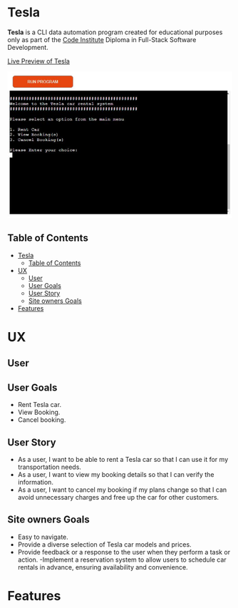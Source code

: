 # Tesla

**Tesla** is a CLI data automation program created for educational purposes only as part of the [Code Institute](https://codeinstitute.net/ie/full-stack-software-development-diploma/?utm_term=code%20institute&utm_campaign=CI%2B-%2BIRL%2B-%2BSearch%2B-%2BBrand&utm_source=adwords&utm_medium=ppc&hsa_acc=8983321581&hsa_cam=14304747355&hsa_grp=128775288209&hsa_ad=635725005315&hsa_src=g&hsa_tgt=kwd-319867646331&hsa_kw=code%20institute&hsa_mt=e&hsa_net=adwords&hsa_ver=3&gad_source=1&gclid=Cj0KCQjwwMqvBhCtARIsAIXsZpZC495GdKzsmvgCTZoifPZGwIm_vcoRPwF45OvGEB0qwplfPY2MoZUaAk_MEALw_wcB) Diploma in Full-Stack Software Development.

[Live Preview of Tesla](https://rent-tesla-fbe3f5ee7ebb.herokuapp.com/)

![Main menu](docs/images/main.png)


## Table of Contents

- [Tesla](#tesla)
  - [Table of Contents](#table-of-contents)
- [UX](#ux)
  - [User](#user)
  - [User Goals](#user-goals)
  - [User Story](#user-story)
  - [Site owners Goals](#site-owners-goals)
- [Features](#features)


# UX

## User

## User Goals

- Rent Tesla car.
- View Booking.
- Cancel booking.

## User Story

- As a  user, I want to be able to rent a Tesla car so that I can use it for my transportation needs.
- As a  user, I want to view my booking details so that I can verify the information.
- As a  user,  I want to cancel my booking if my plans change so that I can avoid unnecessary charges and free up the car for other customers.

## Site owners Goals

- Easy to navigate.
- Provide a diverse selection of Tesla car models and prices.
- Provide feedback or a response to the user when they perform a task or action.
-Implement a reservation system to allow users to schedule car rentals in advance, ensuring availability and convenience.

# Features

